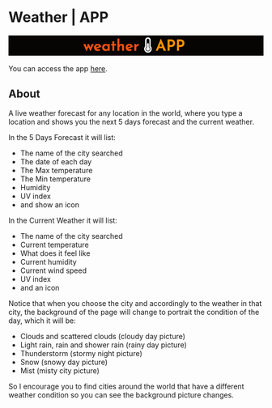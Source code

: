 # **Weather | APP**


[<img src="https://github.com/vjeuel/weather_app/blob/master/images/Screen%20Shot%202020-05-09%20at%2011.26.00%20PM.png">](https://https://vjeuel.github.io/weather_app)

You can access the app [here](https://vjeuel.github.io/weather_app).

## **About**
A live weather forecast for any location in the world, where you type a location and shows you the next 5 days forecast and the current weather.

In the 5 Days Forecast it will list:
- The name of the city searched
- The date of each day
- The Max temperature
- The Min temperature
- Humidity
- UV index
- and show an icon

In the Current Weather it will list:
- The name of the city searched
- Current temperature
- What does it feel like
- Current humidity
- Current wind speed
- UV index
- and an icon

Notice that when you choose the city and accordingly to the weather in that city, the background of the page will change to portrait the condition of the day, which it will be:
- Clouds and scattered clouds (cloudy day picture)
- Light rain, rain and shower rain (rainy day picture)
- Thunderstorm (stormy night picture)
- Snow (snowy day picture)
- Mist (misty city picture)

So I encourage you to find cities around the world that have a different weather condition so you can see the background picture changes.

